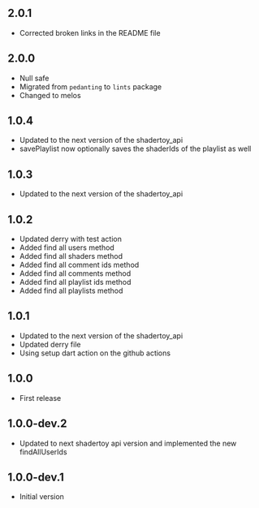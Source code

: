 ## 2.0.1

- Corrected broken links in the README file

## 2.0.0

- Null safe
- Migrated from `pedanting` to `lints` package
- Changed to melos

## 1.0.4

- Updated to the next version of the shadertoy_api
- savePlaylist now optionally saves the shaderIds of the playlist as well

## 1.0.3

- Updated to the next version of the shadertoy_api

## 1.0.2

- Updated derry with test action
- Added find all users method
- Added find all shaders method
- Added find all comment ids method
- Added find all comments method
- Added find all playlist ids method
- Added find all playlists method 

## 1.0.1

- Updated to the next version of the shadertoy_api
- Updated derry file
- Using setup dart action on the github actions

## 1.0.0

- First release

## 1.0.0-dev.2

- Updated to next shadertoy api version and implemented the new findAllUserIds

## 1.0.0-dev.1

- Initial version
